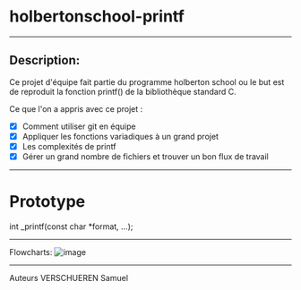 # holbertonschool-printf
-------
Description:
-------
Ce projet d'équipe fait partie du programme holberton school ou le but est de  reproduit la fonction printf() de la bibliothèque standard C.

Ce que l'on a appris avec ce projet :

- [x] Comment utiliser git en équipe
- [x] Appliquer les fonctions variadiques à un grand projet
- [x] Les complexités de printf
- [x] Gérer un grand nombre de fichiers et trouver un bon flux de travail

-----------------
# Prototype
int _printf(const char *format, ...);

-----------------

Flowcharts:
![image](https://github.com/Ezio-33/holbertonschool-printf/assets/86527262/c84849fb-1648-48f9-adfc-dd6e92adf32c  "Flowcharts")

-----------------
Auteurs
VERSCHUEREN Samuel